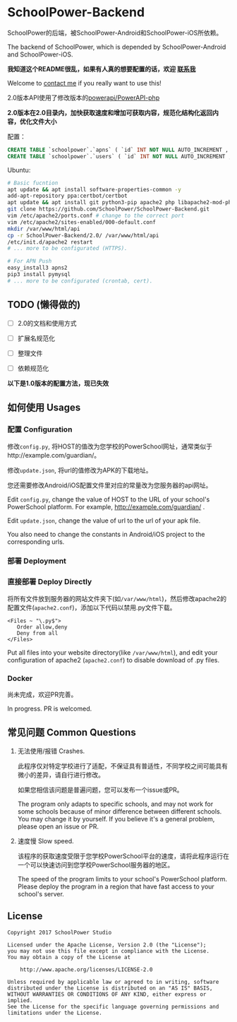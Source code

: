 # SchoolPower-Backend
SchoolPower的后端，被SchoolPower-Android和SchoolPower-iOS所依赖。

The backend of SchoolPower, which is depended by SchoolPower-Android and SchoolPower-iOS.

**我知道这个README很乱，如果有人真的想要配置的话，欢迎 [联系我](mailto:harryyunull@gmail.com)**

Welcome to [contact me](mailto:harryyunull@gmail.com) if you really want to use this!

2.0版本API使用了修改版本的[powerapi/PowerAPI-php](https://github.com/powerapi/PowerAPI-php)

**2.0版本在2.0目录内，加快获取速度和增加可获取内容，规范化结构化返回内容，优化文件大小**

配置：

```sql
CREATE TABLE `schoolpower`.`apns` ( `id` INT NOT NULL AUTO_INCREMENT , `token` TEXT NOT NULL , `username` TEXT NOT NULL , `password` TEXT NOT NULL , PRIMARY KEY (`id`)) ENGINE = InnoDB;
CREATE TABLE `schoolpower`.`users` ( `id` INT NOT NULL AUTO_INCREMENT , `username` TEXT NOT NULL , `avatar` TEXT NOT NULL , `remove_code` TEXT NOT NULL , `grade` MEDIUMTEXT NOT NULL , PRIMARY KEY (`id`), UNIQUE `username` (`username`(16))) ENGINE = InnoDB;
```

Ubuntu:
```bash
# Basic fucntion
apt update && apt install software-properties-common -y
add-apt-repository ppa:certbot/certbot
apt update && apt install git python3-pip apache2 php libapache2-mod-php7.0 php7.0-soap python-certbot-apache -y
git clone https://github.com/SchoolPower/SchoolPower-Backend.git
vim /etc/apache2/ports.conf # change to the correct port
vim /etc/apache2/sites-enabled/000-default.conf
mkdir /var/www/html/api
cp -r SchoolPower-Backend/2.0/ /var/www/html/api
/etc/init.d/apache2 restart
# ... more to be configurated (HTTPS).

# For APN Push
easy_install3 apns2
pip3 install pymysql
# ... more to be configurated (crontab, cert).
```

## TODO (懒得做的)

- [ ] 2.0的文档和使用方式

- [ ] 扩展名规范化

- [ ] 整理文件

- [ ] 依赖规范化

**以下是1.0版本的配置方法，现已失效**

## 如何使用 Usages

### 配置 Configuration

修改``config.py``, 将HOST的值改为您学校的PowerSchool网址，通常类似于http://example.com/guardian/。

修改``update.json``, 将url的值修改为APK的下载地址。

您还需要修改Android/iOS配置文件里对应的常量改为您服务器的api网址。

Edit ``config.py``, change the value of HOST to the URL of your school's PowerSchool platform. For example, http://example.com/guardian/ .

Edit ``update.json``, change the value of url to the url of your apk file.

You also need to change the constants in Android/iOS project to the corresponding urls.

### 部署 Deployment

### 直接部署 Deploy Directly

将所有文件放到服务器的网站文件夹下(如``/var/www/html``)，然后修改apache2的配置文件(``apache2.conf``)，添加以下代码以禁用.py文件下载。

```ap
<Files ~ "\.py$">
   Order allow,deny
   Deny from all
</Files>
```

Put all files into your website directory(like ``/var/www/html``), and edit your configuration of apache2 (``apache2.conf``) to disable download of .py files.

### Docker

尚未完成，欢迎PR完善。

In progress. PR is welcomed.

## 常见问题 Common Questions

1. 无法使用/报错 Crashes.

   此程序仅对特定学校进行了适配，不保证具有普适性，不同学校之间可能具有微小的差异，请自行进行修改。

   如果您相信该问题是普遍问题，您可以发布一个issue或PR。

   The program only adapts to specific schools, and may not work for some schools because of minor difference between different schools. You may change it by yourself. If you believe it's a general problem, please open an issue or PR.

2. 速度慢 Slow speed.

   该程序的获取速度受限于您学校PowerSchool平台的速度，请将此程序运行在一个可以快速访问到您学校PowerSchool服务器的地区。

   The speed of the program limits to your school's PowerSchool platform. Please deploy the program in a region that have fast access to your school's server.



License
-------
    Copyright 2017 SchoolPower Studio

    Licensed under the Apache License, Version 2.0 (the "License");
    you may not use this file except in compliance with the License.
    You may obtain a copy of the License at
    
        http://www.apache.org/licenses/LICENSE-2.0
    
    Unless required by applicable law or agreed to in writing, software
    distributed under the License is distributed on an "AS IS" BASIS,
    WITHOUT WARRANTIES OR CONDITIONS OF ANY KIND, either express or implied.
    See the License for the specific language governing permissions and
    limitations under the License.
